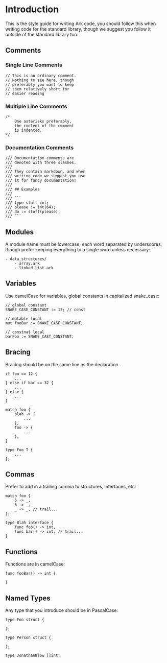 # Introduction
This is the style guide for writing Ark code, you should follow this when writing code for the standard library, though we suggest you follow it outside of the standard library too.

## Comments
### Single Line Comments

    // This is an ordinary comment.
    // Nothing to see here, though
    // preferably you want to keep
    // them relatively short for
    // easier reading

### Multiple Line Comments

    /*
        One asterisks preferably,
        the content of the comment
        is indented.
    */

### Documentation Comments

    /// Documentation comments are
    /// denoted with three slashes.
    ///
    /// They contain markdown, and when
    /// writing code we suggest you use
    /// it for fancy documentation!
    ///
    /// ## Examples
    /// 
    /// ```
    /// type stuff int;
    /// please := int(64);
    /// do := stuff(please);
    /// ```

## Modules
A module name must be lowercase, each word separated by underscores, though prefer keeping
everything to a single word unless necessary:

    - data_structures/
        - array.ark
        - linked_list.ark

## Variables
Use camelCase for variables, global constants in 
capitalized snake_case:

    // global constant
    SNAKE_CASE_CONSTANT := 12; // const

    // mutable local
    mut fooBar := SNAKE_CASE_CONSTANT;
    
    // constnat local
    barFoo := SNAKE_CAST_CONSTANT:

## Bracing
Bracing should be on the same line as the
declaration.

    if foo == 12 {
        ...
    } else if bar == 32 {
        ...
    } else {
        ...
    }

    match foo {
        blah -> {
            ...
        },
        foo -> {
            ...
        }, 
    }

    type Foo T {
        ...
    };
  
## Commas
Prefer to add in a trailing comma to structures,
interfaces, etc:

    match foo {
        5 -> _,
        6 -> _,
        _ -> _, // trail...
    };
  
    type Blah interface {
        func foo() -> int,
        func bar() -> int, // trail...
    }
  
## Functions
Functions are in camelCase:

    func fooBar() -> int {
    
    }

## Named Types
Any type that you introduce should be in PascalCase:

    type Foo struct {
    
    };
    
    type Person struct {
    
    };
    
    type JonathanBlow []int;
